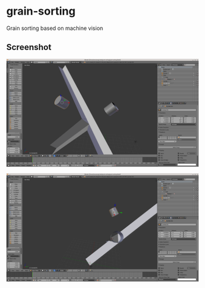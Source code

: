 # grain-sorting

Grain sorting based on machine vision

## Screenshot

![01](screenshot.png)

![02](screenshot2.png)

